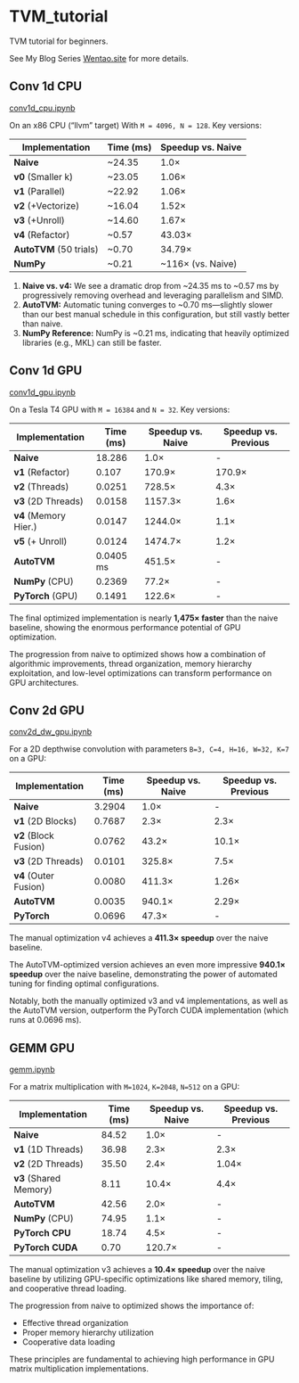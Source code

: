 # TVM_tutorial

TVM tutorial for beginners.

See My Blog Series [Wentao.site](https://wentao.site/categories/tvm/) for more details.

## Conv 1d CPU

[conv1d_cpu.ipynb](conv1d_cpu.ipynb)

On an x86 CPU (“llvm” target) With `M = 4096, N = 128`. Key versions:

| **Implementation**      | **Time (ms)** | **Speedup vs. Naive** |
|-------------------------|---------------|------------------------|
| **Naive**               | ~24.35        | 1.0×                  |
| **v0** (Smaller k)      | ~23.05        | 1.06×                 |
| **v1** (Parallel)       | ~22.92        | 1.06×                 |
| **v2** (+Vectorize)     | ~16.04        | 1.52×                 |
| **v3** (+Unroll)        | ~14.60        | 1.67×                 |
| **v4** (Refactor)       | ~0.57         | 43.03×                |
| **AutoTVM** (50 trials) | ~0.70         | 34.79×                |
| **NumPy**               | ~0.21         | ~116× (vs. Naive)     |

1. **Naive vs. v4:** We see a dramatic drop from ~24.35 ms to ~0.57 ms by progressively removing overhead and leveraging parallelism and SIMD.
2. **AutoTVM:** Automatic tuning converges to ~0.70 ms—slightly slower than our best manual schedule in this configuration, but still vastly better than naive.
3. **NumPy Reference:** NumPy is ~0.21 ms, indicating that heavily optimized libraries (e.g., MKL) can still be faster.

## Conv 1d GPU

[conv1d_gpu.ipynb](conv1d_gpu.ipynb)

On a Tesla T4 GPU with `M = 16384` and `N = 32`. Key versions:

| **Implementation**    | **Time (ms)** | **Speedup vs. Naive** | **Speedup vs. Previous** |
|-----------------------|---------------|------------------------|--------------------------|
| **Naive**             | 18.286        | 1.0×                   | -                        |
| **v1** (Refactor)     | 0.107         | 170.9×                 | 170.9×                   |
| **v2** (Threads)      | 0.0251        | 728.5×                 | 4.3×                     |
| **v3** (2D Threads)   | 0.0158        | 1157.3×                | 1.6×                     |
| **v4** (Memory Hier.) | 0.0147        | 1244.0×                | 1.1×                     |
| **v5** (+ Unroll)     | 0.0124        | 1474.7×                | 1.2×                     |
| **AutoTVM**       | 0.0405 ms        | 451.5×                |      -                     |
| **NumPy** (CPU)       | 0.2369        | 77.2×                  | -                        |
| **PyTorch** (GPU)     | 0.1491        | 122.6×                 | -                        |

The final optimized implementation is nearly **1,475× faster** than the naive baseline, showing the enormous performance potential of GPU optimization.

The progression from naive to optimized shows how a combination of algorithmic improvements, thread organization, memory hierarchy exploitation, and low-level optimizations can transform performance on GPU architectures.

## Conv 2d GPU

[conv2d_dw_gpu.ipynb](conv2d_dw_gpu.ipynb)

For a 2D depthwise convolution with parameters `B=3, C=4, H=16, W=32, K=7` on a GPU:

| **Implementation**       | **Time (ms)** | **Speedup vs. Naive** | **Speedup vs. Previous** |
|--------------------------|---------------|------------------------|--------------------------|
| **Naive**                | 3.2904        | 1.0×                   | -                        |
| **v1** (2D Blocks)       | 0.7687        | 2.3×                   | 2.3×                     |
| **v2** (Block Fusion)    | 0.0762        | 43.2×                  | 10.1×                    |
| **v3** (2D Threads)      | 0.0101        | 325.8×                 | 7.5×                     |
| **v4** (Outer Fusion)    | 0.0080        | 411.3×                 | 1.26×                    |
| **AutoTVM**              | 0.0035        | 940.1×                 | 2.29×                    |
| **PyTorch**         | 0.0696        | 47.3×                  | -                        |

The manual optimization v4 achieves a **411.3× speedup** over the naive baseline.

The AutoTVM-optimized version achieves an even more impressive **940.1× speedup** over the naive baseline, demonstrating the power of automated tuning for finding optimal configurations.

Notably, both the manually optimized v3 and v4 implementations, as well as the AutoTVM version, outperform the PyTorch CUDA implementation (which runs at 0.0696 ms).

## GEMM GPU

[gemm.ipynb](gemm.ipynb)

For a matrix multiplication with `M=1024`, `K=2048`, `N=512` on a GPU:

| **Implementation**       | **Time (ms)** | **Speedup vs. Naive** | **Speedup vs. Previous** |
|--------------------------|---------------|------------------------|--------------------------|
| **Naive**                | 84.52         | 1.0×                   | -                        |
| **v1** (1D Threads)      | 36.98         | 2.3×                   | 2.3×                     |
| **v2** (2D Threads)      | 35.50         | 2.4×                   | 1.04×                    |
| **v3** (Shared Memory)   | 8.11          | 10.4×                  | 4.4×                     |
| **AutoTVM**              | 42.56         | 2.0×                   | -                        |
| **NumPy** (CPU)          | 74.95         | 1.1×                   | -                        |
| **PyTorch CPU**          | 18.74         | 4.5×                   | -                        |
| **PyTorch CUDA**         | 0.70          | 120.7×                 | -                        |

The manual optimization v3 achieves a **10.4× speedup** over the naive baseline by utilizing GPU-specific optimizations like shared memory, tiling, and cooperative thread loading.

The progression from naive to optimized shows the importance of:

- Effective thread organization
- Proper memory hierarchy utilization
- Cooperative data loading

These principles are fundamental to achieving high performance in GPU matrix multiplication implementations.
